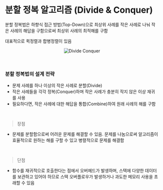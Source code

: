 # 분할 정복 알고리즘 (Divide & Conquer)
분할 정복법은 하향식 접근 방법(Top-Down)으로 최상위 사례를 작은 사례로 나눠 작은 사례의 해답을 구함으로써 최상위 사례의 최적해를 구함

대표적으로 퀵정렬과 합병정렬이 있음

<div align = "center">
  
  ![Divide Conquer](https://user-images.githubusercontent.com/71704350/149462991-db368942-b7e1-45ff-8f30-30b59a1bba66.png)

</div>

<br>

### 분할 정복법의 설계 전략
- 문제 사례를 하나 이상의 작은 사례로 분할(Divide)
- 작은 사례들을 각각 정복(Conquer)하며 작은 사례가 충분히 작지 않은 이상 재귀를 사용
- 필요하다면, 작은 사례에 대한 해답을 통합(Combine)하여 원래 사례의 해를 구함

<br>

> 장점
  + 문제를 분할함으로써 어려운 문제를 해결할 수 있음. 문제를 나눔으로써 알고리즘이 효율적으로 원하는 해를 구할 수 있고 병렬적으로 문제를 해결함

<br>

> 단점
  + 함수를 재귀적으로 호출한다는 점에서 오버헤드가 발생하며, 스택에 다양한 데이터를 보관하고 있어야 하므로 스택 오버플로우가 발생하거나 과도한 메모리 사용을 초래할 수 있음

